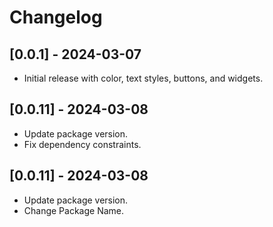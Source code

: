# Changelog

## [0.0.1] - 2024-03-07
- Initial release with color, text styles, buttons, and widgets.


## [0.0.11] - 2024-03-08
- Update package version.
- Fix dependency constraints.


## [0.0.11] - 2024-03-08
- Update package version.
- Change Package Name.
